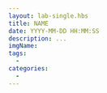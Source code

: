 ```yaml
---
layout: lab-single.hbs
title: NAME
date: YYYY-MM-DD HH:MM:SS
description: ...
imgName:
tags:
  -
categories:
  -
---
```

